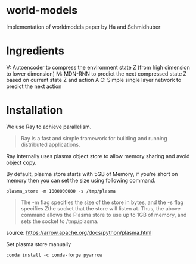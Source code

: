 # world-models
Implementation of worldmodels paper by Ha and Schmidhuber

# Ingredients

V: Autoencoder to compress the environment state Z (from high dimension to lower dimension)
M: MDN-RNN to predict the next compressed state Z based on current state Z and action A
C: Simple single layer network to predict the next action

# Installation

We use Ray to achieve parallelism.
>Ray is a fast and simple framework for building and running distributed applications.

Ray internally uses plasma object store to allow memory sharing and avoid object copy.

By default, plasma store starts with 5GB of Memory, if you're short on memory then you can set the size using following command.

```
plasma_store -m 1000000000 -s /tmp/plasma
```

>The -m flag specifies the size of the store in bytes, and the -s flag specifies Zthe socket that the store will listen at. Thus, the above command allows the Plasma store to use up to 1GB of memory, and sets the socket to /tmp/plasma.

source: https://arrow.apache.org/docs/python/plasma.html

Set plasma store manually
```
conda install -c conda-forge pyarrow
```